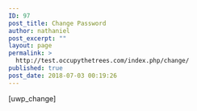 ```yaml
---
ID: 97
post_title: Change Password
author: nathaniel
post_excerpt: ""
layout: page
permalink: >
  http://test.occupythetrees.com/index.php/change/
published: true
post_date: 2018-07-03 00:19:26
---
```

[uwp_change]